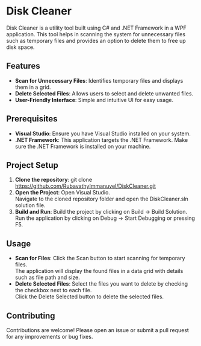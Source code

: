 # Disk Cleaner
Disk Cleaner is a utility tool built using C# and .NET Framework in a WPF application. This tool helps in scanning the system for unnecessary files such as temporary files and provides an option to delete them to free up disk space.

## Features
- **Scan for Unnecessary Files**: Identifies temporary files and displays them in a grid.
- **Delete Selected Files**: Allows users to select and delete unwanted files.
- **User-Friendly Interface**: Simple and intuitive UI for easy usage.

## Prerequisites
- **Visual Studio**: Ensure you have Visual Studio installed on your system.
- **.NET Framework**: This application targets the .NET Framework. Make sure the .NET Framework is installed on your machine.

## Project Setup
1. **Clone the repository**:
   git clone https://github.com/RubavathyImmanuvel/DiskCleaner.git
2. **Open the Project**:
   Open Visual Studio.<br>
   Navigate to the cloned repository folder and open the DiskCleaner.sln solution file.
3. **Build and Run**:
   Build the project by clicking on Build -> Build Solution.<br>
   Run the application by clicking on Debug -> Start Debugging or pressing F5.
   
## Usage
- **Scan for Files**:
  Click the Scan button to start scanning for temporary files.<br>
  The application will display the found files in a data grid with details such as file path and size.<br>
- **Delete Selected Files**:
  Select the files you want to delete by checking the checkbox next to each file.<br>
  Click the Delete Selected button to delete the selected files.

## Contributing
Contributions are welcome! Please open an issue or submit a pull request for any improvements or bug fixes.
